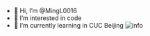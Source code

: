 - 👋 Hi, I’m @MingL0016
- 👀 I’m interested in code
- 🌱 I’m currently learning in CUC Beijing
![info](https://github-readme-stats.vercel.app/api?username=MingL0016&show_icons=true&count_private=true&hide=prs&theme=default_repocard)
<!---
MingL0016/MingL0016 is a ✨ special ✨ repository because its `README.md` (this file) appears on your GitHub profile.
You can click the Preview link to take a look at your changes.
--->
